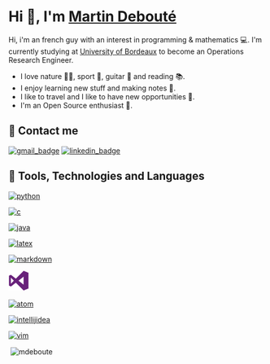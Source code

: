 <!-- **mdeboute/mdeboute** is a ✨ _special_ ✨ repository because its `README.md` (this file) appears on your GitHub profile. -->

# Hi 👋, I'm [Martin Debouté][github_profile]

Hi, i'm an french guy with an interest in programming & mathematics 💻. I'm currently studying at [University of Bordeaux](https://www.u-bordeaux.fr) to become an Operations Research Engineer.

- I love nature 🎣🌲, sport 💪, guitar 🎸 and reading 📚.
- I enjoy learning new stuff and making notes 📄.
- I like to travel and I like to have new opportunities 🛫.
- I'm an Open Source enthusiast 🤠.

## 📧 Contact me

[![gmail_badge]](mailto:martin.deboute@gmail.com) [![linkedin_badge]][linkedin]


## 🔮 Tools, Technologies and Languages

<!-- Python -->
<a href="https://www.python.org" target="_blank"> <img src="https://devicons.github.io/devicon/devicon.git/icons/python/python-original.svg" alt="python" width="40" height="40"/> </a> 
 
<!-- C -->
<a href="https://www.cprogramming.com/" target="_blank"> <img src="https://devicons.github.io/devicon/devicon.git/icons/c/c-original.svg" alt="c" width="40" height="40"/> </a> 

<!-- Java -->
<a href="https://www.java.com" target="_blank"> <img src="https://devicons.github.io/devicon/devicon.git/icons/java/java-original-wordmark.svg" alt="java" width="40" height="40"/> </a> 

<!-- LaTeX -->
<a href="https://www.java.com" target="_blank"> <img src="https://raw.githubusercontent.com/simple-icons/simple-icons/develop/icons/latex.svg" alt="latex" width="40" height="40"/> </a>

<!-- Markdown -->
<a href="https://www.java.com" target="_blank"> <img src="https://raw.githubusercontent.com/simple-icons/simple-icons/develop/icons/markdown.svg" alt="markdown" width="40" height="40"/> </a>

<!-- IDE/Editor -->
<a href="https://code.visualstudio.com/" target="_blank"> <img src="https://github.com/devicons/devicon/blob/master/icons/visualstudio/visualstudio-plain.svg" alt="vscode" width="40" height="40"/> </a>

<a href="https://atom.io" target="_blank"> <img src="https://raw.githubusercontent.com/simple-icons/simple-icons/develop/icons/atom.svg" alt="atom" width="40" height="40"/> </a>

<a href="https://www.jetbrains.com/fr-fr/idea/" target="_blank"> <img src="https://raw.githubusercontent.com/simple-icons/simple-icons/develop/icons/intellijidea.svg" alt="intellijidea" width="40" height="40"/> </a>

<a href="https://www.vim.org" target="_blank"> <img src="https://raw.githubusercontent.com/simple-icons/simple-icons/develop/icons/vim.svg" alt="vim" width="40" height="40"/> </a>


<p>&nbsp;<img align="center" src="https://github-readme-stats.vercel.app/api?username=mdeboute&show_icons=true" alt="mdeboute" /></p>

<!-- profile links -->
[github_profile]: https://github.com/mdeboute "Github Profile"
[linkedin]: https://linkedin.com/in/mdeboute "Linkedin Profile"

<!-- badges -->
[gmail_badge]: https://img.shields.io/badge/-martin.deboute%40gmail.com-red?style=flat-square&logo=Gmail&logoColor=white&link=mailto:martin.deboute@gmail.com
[linkedin_badge]: https://img.shields.io/badge/-Linkedin-blue?style=flat-square&logo=linkedin&logoColor=white&link=https://www.linkedin.com/in/mdeboute
